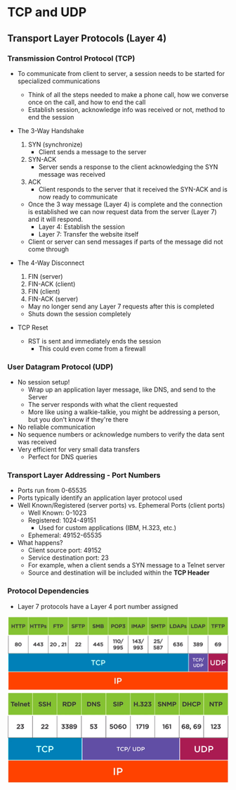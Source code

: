 # TCP and UDP

## Transport Layer Protocols (Layer 4)

### Transmission Control Protocol (TCP)

- To communicate from client to server, a session needs to be started for specialized communications
    - Think of all the steps needed to make a phone call, how we converse once on the call, and how to end the call
    - Establish session, acknowledge info was received or not, method to end the session

- The 3-Way Handshake
    1. SYN (synchronize)
        - Client sends a message to the server
    2. SYN-ACK 
        - Server sends a response to the client acknowledging the SYN message was received
    3. ACK
        - Client responds to the server that it received the SYN-ACK and is now ready to communicate
    - Once the 3 way message (Layer 4) is complete and the connection is established we can now request data from the server (Layer 7) and it will respond.
        - Layer 4: Establish the session
        - Layer 7: Transfer the website itself
    - Client or server can send messages if parts of the message did not come through

- The 4-Way Disconnect
    1. FIN (server)
    2. FIN-ACK (client)
    3. FIN (client)
    4. FIN-ACK (server)
    - May no longer send any Layer 7 requests after this is completed
    - Shuts down the session completely

- TCP Reset
    - RST is sent and immediately ends the session
        - This could even come from a firewall

### User Datagram Protocol (UDP)

- No session setup!
    - Wrap up an application layer message, like DNS, and send to the Server
    - The server responds with what the client requested
    - More like using a walkie-talkie, you might be addressing a person, but you don't know if they're there
- No reliable communication
- No sequence numbers or acknowledge numbers to verify the data sent was received
- Very efficient for very small data transfers
    - Perfect for DNS queries

### Transport Layer Addressing - Port Numbers

- Ports run from 0-65535
- Ports typically identify an application layer protocol used
- Well Known/Registered (server ports) vs. Ephemeral Ports (client ports)
    - Well Known: 0-1023
    - Registered: 1024-49151
        - Used for custom applications (IBM, H.323, etc.)
    - Ephemeral: 49152-65535
- What happens?
    - Client source port: 49152
    - Service destination port: 23
    - For example, when a client sends a SYN message to a Telnet server
    - Source and destination will be included within the **TCP Header**

### Protocol Dependencies

- Layer 7 protocols have a Layer 4 port number assigned

![ProtocolDependencies](./images/ProtocolDependencies.PNG)
![ProtocolDependencies2](./images/ProtocolDependencies2.PNG)
